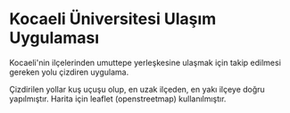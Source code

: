 # Kocaeli Üniversitesi Ulaşım Uygulaması

Kocaeli'nin ilçelerinden umuttepe yerleşkesine ulaşmak için takip edilmesi gereken yolu çizdiren uygulama.

Çizdirilen yollar kuş uçuşu olup, en uzak ilçeden, en yakı ilçeye doğru yapılmıştır. Harita için leaflet (openstreetmap) kullanılmıştır.
